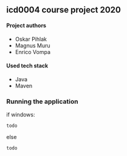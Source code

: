 ## icd0004 course project 2020

#### Project authors
- Oskar Pihlak
- Magnus Muru
- Enrico Vompa

#### Used tech stack
 - Java
 - Maven

### Running the application

if windows:
```shell script
todo
```
else
```shell script
todo
```

